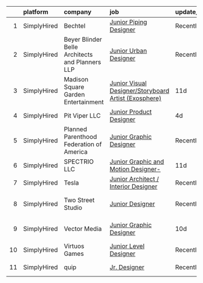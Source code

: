 

|    | platform    | company                                         | job                                                                                                                                                              | update_time   | location                 |
|---:|:------------|:------------------------------------------------|:-----------------------------------------------------------------------------------------------------------------------------------------------------------------|:--------------|:-------------------------|
|  1 | SimplyHired | Bechtel                                         | [Junior Piping Designer](https://www.simplyhired.com/job/19Dunqjjvr4i30XCcdWgCZwQijAl_Yjepx92V4FwjmnMZz07Qxo38A?q=junior+designer)                               | Recently      | Reston, VA               |
|  2 | SimplyHired | Beyer Blinder Belle Architects and Planners LLP | [Junior Urban Designer](https://www.simplyhired.com/job/MvPx4V_QEXdqp3H4ogV55d6Ax_yT7RcxKPg1ok-CiqTWtOHI1bwHaQ?q=junior+designer)                                | Recently      | Remote                   |
|  3 | SimplyHired | Madison Square Garden Entertainment             | [Junior Visual Designer/Storyboard Artist (Exosphere)](https://www.simplyhired.com/job/wMX_-MwgGKe09cjqDUhSt7XMPBZ1tX7wD1YJngYYCHFWLkau6XS6aA?q=junior+designer) | 11d           | Burbank, CA              |
|  4 | SimplyHired | Pit Viper LLC                                   | [Junior Product Designer](https://www.simplyhired.com/job/ihKAi5EDJdMD8n4wGEwHelnb7Uj776oH14OmLE3O7WHVCZiajYD8Gg?q=junior+designer)                              | 4d            | Salt Lake City, UT       |
|  5 | SimplyHired | Planned Parenthood Federation of America        | [Junior Graphic Designer](https://www.simplyhired.com/job/iyGpgklOFiifAtfklAeLbN-xIBDOJVne8QSlrfymPg2QUOd8yADfuA?q=junior+designer)                              | Recently      | United States            |
|  6 | SimplyHired | SPECTRIO LLC                                    | [Junior Graphic and Motion Designer-](https://www.simplyhired.com/job/PuQGD-3RzQYwRNHu6jxa5I3A3FW-tvAp1eV-Q1SMBhlqiC00loiyig?q=junior+designer)                  | 11d           | Remote                   |
|  7 | SimplyHired | Tesla                                           | [Junior Architect / Interior Designer](https://www.simplyhired.com/job/v57gVywunZ0z1HhOcxIPygeyQk7J75F__4WlvzfZilTnEocKcgb2BA?q=junior+designer)                 | Recently      | Austin, TX               |
|  8 | SimplyHired | Two Street Studio                               | [Junior Designer](https://www.simplyhired.com/job/Z8jw8XbqKMDPBYBc2WsvpQ2KEwKAFV66wBGVvOl_r_BibAIjiuoL5g?q=junior+designer)                                      | Recently      | Richmond, VA +1 location |
|  9 | SimplyHired | Vector Media                                    | [Junior Graphic Designer](https://www.simplyhired.com/job/nDx8uG00-N9udL-AeyXQv4v-5AXBYvdYpmSd6fAI6H8gfJdYQuERxQ?q=junior+designer)                              | 10d           | Los Angeles, CA          |
| 10 | SimplyHired | Virtuos Games                                   | [Junior Level Designer](https://www.simplyhired.com/job/MJF3BTXnIN5WFDFp1sagIJKhJ4tTPe0BfBZOunYzQeRF0q3QjL14sA?q=junior+designer)                                | Recently      | California               |
| 11 | SimplyHired | quip                                            | [Jr. Designer](https://www.simplyhired.com/job/Hc_hIif6xu3qJ_Yg2MhoPmn1Oi8nopkfmliZgzcOsUyv1NfH4O3JeQ?q=junior+designer)                                         | Recently      | New York, NY             |